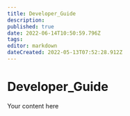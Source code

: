 ```yaml
---
title: Developer_Guide
description: 
published: true
date: 2022-06-14T10:50:59.796Z
tags: 
editor: markdown
dateCreated: 2022-05-13T07:52:28.912Z
---
```


# Developer_Guide
Your content here
